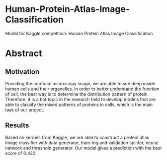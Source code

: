 # Human-Protein-Atlas-Image-Classification
Model for Kaggle competition: Human Protein Atlas Image Classification
# Abstract
## Motivation
Providing the confocal microscopy image, we are able to see deep inside human cells and their organelles. In order to better understand the function of cell, the best way is to determine the distribution pattern of protein. Therefore, it is a hot topic in the research field to develop models that are able to classify the mixed patterns of proteins in cells, which is the main task of our project.
## Results
Based on kernels from Kaggle, we are able to construct a protein atlas image classifier with data generator, train-ing and validation splitter, neural network and threshold generator. Our model gives a prediction with the best score of 0.422.
